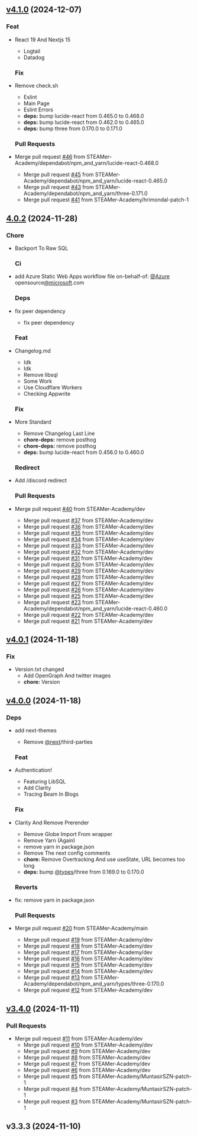 
<a name="v4.1.0"></a>

## [v4.1.0](https://github.com/STEAMer-Academy/steamer-academy.me/compare/4.0.2...v4.1.0) (2024-12-07)

### Feat

- React 19 And Nextjs 15
  - Logtail
  - Datadog
  
  ### Fix

- Remove check.sh
  - Eslint
  - Main Page
  - Eslint Errors
  - **deps:** bump lucide-react from 0.465.0 to 0.468.0
  - **deps:** bump lucide-react from 0.462.0 to 0.465.0
  - **deps:** bump three from 0.170.0 to 0.171.0
  
  ### Pull Requests

- Merge pull request [#46](https://github.com/STEAMer-Academy/steamer-academy.me/issues/46) from STEAMer-Academy/dependabot/npm_and_yarn/lucide-react-0.468.0
  - Merge pull request [#45](https://github.com/STEAMer-Academy/steamer-academy.me/issues/45) from STEAMer-Academy/dependabot/npm_and_yarn/lucide-react-0.465.0
  - Merge pull request [#43](https://github.com/STEAMer-Academy/steamer-academy.me/issues/43) from STEAMer-Academy/dependabot/npm_and_yarn/three-0.171.0
  - Merge pull request [#41](https://github.com/STEAMer-Academy/steamer-academy.me/issues/41) from STEAMer-Academy/hrimondal-patch-1
  
  
<a name="4.0.2"></a>

## [4.0.2](https://github.com/STEAMer-Academy/steamer-academy.me/compare/v4.0.1...4.0.2) (2024-11-28)

### Chore

- Backport To Raw SQL
  
  ### Ci

- add Azure Static Web Apps workflow file on-behalf-of: [@Azure](https://github.com/Azure) opensource[@microsoft](https://github.com/microsoft).com
  
  ### Deps

- fix peer dependency
  - fix peer dependency
  
  ### Feat

- Changelog.md
  - Idk
  - Idk
  - Remove libsql
  - Some Work
  - Use Cloudflare Workers
  - Checking Appwrite
  
  ### Fix

- More Standard
  - Remove Changelog Last Line
  - **chore-deps:** remove posthog
  - **chore-deps:** remove posthog
  - **deps:** bump lucide-react from 0.456.0 to 0.460.0
  
  ### Redirect

- Add /discord redirect
  
  ### Pull Requests

- Merge pull request [#40](https://github.com/STEAMer-Academy/steamer-academy.me/issues/40) from STEAMer-Academy/dev
  - Merge pull request [#37](https://github.com/STEAMer-Academy/steamer-academy.me/issues/37) from STEAMer-Academy/dev
  - Merge pull request [#36](https://github.com/STEAMer-Academy/steamer-academy.me/issues/36) from STEAMer-Academy/dev
  - Merge pull request [#35](https://github.com/STEAMer-Academy/steamer-academy.me/issues/35) from STEAMer-Academy/dev
  - Merge pull request [#34](https://github.com/STEAMer-Academy/steamer-academy.me/issues/34) from STEAMer-Academy/dev
  - Merge pull request [#33](https://github.com/STEAMer-Academy/steamer-academy.me/issues/33) from STEAMer-Academy/dev
  - Merge pull request [#32](https://github.com/STEAMer-Academy/steamer-academy.me/issues/32) from STEAMer-Academy/dev
  - Merge pull request [#31](https://github.com/STEAMer-Academy/steamer-academy.me/issues/31) from STEAMer-Academy/dev
  - Merge pull request [#30](https://github.com/STEAMer-Academy/steamer-academy.me/issues/30) from STEAMer-Academy/dev
  - Merge pull request [#29](https://github.com/STEAMer-Academy/steamer-academy.me/issues/29) from STEAMer-Academy/dev
  - Merge pull request [#28](https://github.com/STEAMer-Academy/steamer-academy.me/issues/28) from STEAMer-Academy/dev
  - Merge pull request [#27](https://github.com/STEAMer-Academy/steamer-academy.me/issues/27) from STEAMer-Academy/dev
  - Merge pull request [#26](https://github.com/STEAMer-Academy/steamer-academy.me/issues/26) from STEAMer-Academy/dev
  - Merge pull request [#25](https://github.com/STEAMer-Academy/steamer-academy.me/issues/25) from STEAMer-Academy/dev
  - Merge pull request [#23](https://github.com/STEAMer-Academy/steamer-academy.me/issues/23) from STEAMer-Academy/dependabot/npm_and_yarn/lucide-react-0.460.0
  - Merge pull request [#22](https://github.com/STEAMer-Academy/steamer-academy.me/issues/22) from STEAMer-Academy/dev
  - Merge pull request [#21](https://github.com/STEAMer-Academy/steamer-academy.me/issues/21) from STEAMer-Academy/dev
  
  
<a name="v4.0.1"></a>

## [v4.0.1](https://github.com/STEAMer-Academy/steamer-academy.me/compare/v4.0.0...v4.0.1) (2024-11-18)

### Fix

- Version.txt changed
  - Add OpenGraph And twitter images
  - **chore:** Version
  
  
<a name="v4.0.0"></a>

## [v4.0.0](https://github.com/STEAMer-Academy/steamer-academy.me/compare/v3.4.0...v4.0.0) (2024-11-18)

### Deps

- add next-themes
  - Remove [@next](https://github.com/next)/third-parties
  
  ### Feat

- Authentication!
  - Featuring LibSQL
  - Add Clarity
  - Tracing Beam In Blogs
  
  ### Fix

- Clarity And Remove Prerender
  - Remove Globe Import From wrapper
  - Remove Yarn (Again)
  - remove yarn in package.json
  - Remove The next config comments
  - **chore:** Remove Overtracking And use useState, URL becomes too long
  - **deps:** bump [@types](https://github.com/types)/three from 0.169.0 to 0.170.0
  
  ### Reverts

- fix: remove yarn in package.json
  
  ### Pull Requests

- Merge pull request [#20](https://github.com/STEAMer-Academy/steamer-academy.me/issues/20) from STEAMer-Academy/main
  - Merge pull request [#19](https://github.com/STEAMer-Academy/steamer-academy.me/issues/19) from STEAMer-Academy/dev
  - Merge pull request [#18](https://github.com/STEAMer-Academy/steamer-academy.me/issues/18) from STEAMer-Academy/dev
  - Merge pull request [#17](https://github.com/STEAMer-Academy/steamer-academy.me/issues/17) from STEAMer-Academy/dev
  - Merge pull request [#16](https://github.com/STEAMer-Academy/steamer-academy.me/issues/16) from STEAMer-Academy/dev
  - Merge pull request [#15](https://github.com/STEAMer-Academy/steamer-academy.me/issues/15) from STEAMer-Academy/dev
  - Merge pull request [#14](https://github.com/STEAMer-Academy/steamer-academy.me/issues/14) from STEAMer-Academy/dev
  - Merge pull request [#13](https://github.com/STEAMer-Academy/steamer-academy.me/issues/13) from STEAMer-Academy/dependabot/npm_and_yarn/types/three-0.170.0
  - Merge pull request [#12](https://github.com/STEAMer-Academy/steamer-academy.me/issues/12) from STEAMer-Academy/dev
  
  
<a name="v3.4.0"></a>

## [v3.4.0](https://github.com/STEAMer-Academy/steamer-academy.me/compare/v3.3.3...v3.4.0) (2024-11-11)

### Pull Requests

- Merge pull request [#11](https://github.com/STEAMer-Academy/steamer-academy.me/issues/11) from STEAMer-Academy/dev
  - Merge pull request [#10](https://github.com/STEAMer-Academy/steamer-academy.me/issues/10) from STEAMer-Academy/dev
  - Merge pull request [#9](https://github.com/STEAMer-Academy/steamer-academy.me/issues/9) from STEAMer-Academy/dev
  - Merge pull request [#8](https://github.com/STEAMer-Academy/steamer-academy.me/issues/8) from STEAMer-Academy/dev
  - Merge pull request [#7](https://github.com/STEAMer-Academy/steamer-academy.me/issues/7) from STEAMer-Academy/dev
  - Merge pull request [#6](https://github.com/STEAMer-Academy/steamer-academy.me/issues/6) from STEAMer-Academy/dev
  - Merge pull request [#5](https://github.com/STEAMer-Academy/steamer-academy.me/issues/5) from STEAMer-Academy/MuntasirSZN-patch-1
  - Merge pull request [#4](https://github.com/STEAMer-Academy/steamer-academy.me/issues/4) from STEAMer-Academy/MuntasirSZN-patch-1
  - Merge pull request [#3](https://github.com/STEAMer-Academy/steamer-academy.me/issues/3) from STEAMer-Academy/MuntasirSZN-patch-1
  
  
<a name="v3.3.3"></a>

## v3.3.3 (2024-11-10)

